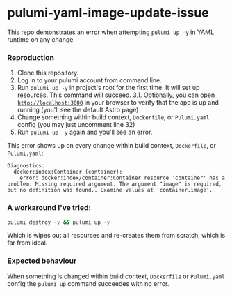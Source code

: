 # pulumi-yaml-image-update-issue

This repo demonstrates an error when attempting `pulumi up -y` in YAML runtime on any change

### Reproduction

1. Clone this repository.
2. Log in to your pulumi account from command line.
3. Run `pulumi up -y` in project's root for the first time. It will set up resources. This command will succeed.
  3.1. Optionally, you can open [`http://localhost:3000`](http://localhost:3000) in your browser to verify that the app is up and running (you'll see the default Astro page)
4. Change something within build context, `Dockerfile`, or `Pulumi.yaml` config (you may just uncomment line 32)
5. Run `pulumi up -y` again and you'll see an error.

This error shows up on every change within build context, `Dockerfile`, or `Pulumi.yaml`:

```
Diagnostics:
  docker:index:Container (container):
    error: docker:index/container:Container resource 'container' has a problem: Missing required argument. The argument "image" is required, but no definition was found.. Examine values at 'container.image'.
```

### A workaround I've tried:

```sh
pulumi destroy -y && pulumi up -y
```

Which is wipes out all resources and re-creates them from scratch, which is far from ideal.

### Expected behaviour

When something is changed within build context, `Dockerfile` or `Pulumi.yaml` config the `pulumi up` command succeedes with no error.
